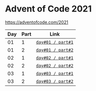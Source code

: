 # Advent of Code 2021
https://adventofcode.com/2021

| Day  | Part | Link                                                 |
| ---- | ---- | ---------------------------------------------------- |
|  01  |   1  | [`day#01 / part#1`](/src/main/kotlin/day01/part1.kt) |
|  01  |   2  | [`day#01 / part#2`](/src/main/kotlin/day01/part2.kt) |
|  02  |   1  | [`day#02 / part#1`](/src/main/kotlin/day02/part1.kt) |
|  02  |   2  | [`day#02 / part#2`](/src/main/kotlin/day02/part2.kt) |
|  03  |   1  | [`day#03 / part#1`](/src/main/kotlin/day03/part1.kt) |
|  03  |   2  | [`day#03 / part#2`](/src/main/kotlin/day03/part2.kt) |
